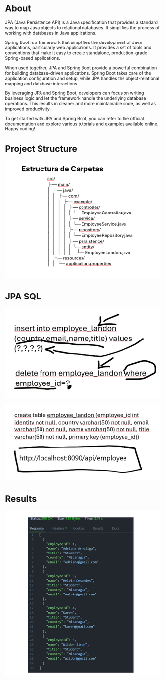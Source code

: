 # About

JPA (Java Persistence API) is a Java specification that provides a standard way to map Java objects to relational databases. It simplifies the process of working with databases in Java applications.

Spring Boot is a framework that simplifies the development of Java applications, particularly web applications. It provides a set of tools and conventions that make it easy to create standalone, production-grade Spring-based applications.

When used together, JPA and Spring Boot provide a powerful combination for building database-driven applications. Spring Boot takes care of the application configuration and setup, while JPA handles the object-relational mapping and database interactions.

By leveraging JPA and Spring Boot, developers can focus on writing business logic and let the framework handle the underlying database operations. This results in cleaner and more maintainable code, as well as improved productivity.

To get started with JPA and Spring Boot, you can refer to the official documentation and explore various tutorials and examples available online. Happy coding!

# Project Structure

![Structure](img/00.png)

# JPA SQL

![Query](img/01.png)

![Query](img/02.png)

# Results

![Results](img/03.png)